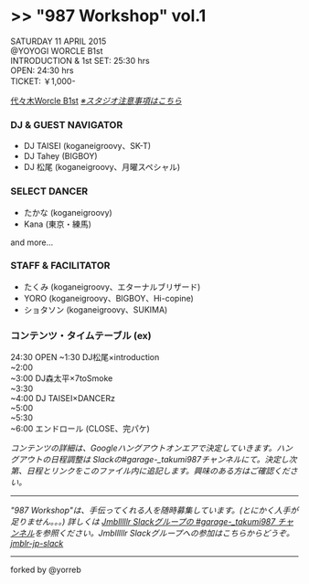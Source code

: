 <link href='http://fonts.googleapis.com/css?family=Indie+Flower' rel='stylesheet' type='text/css'></link>
<link href="https://https://github.com/Jmblllllr/garage-_takumi987/tree/987workshop/fork/987workshop/987w.css" rel="stylesheet"></link>

# >> "987 Workshop" vol.1

<hoge>SATURDAY 11 APRIL 2015  
@YOYOGI WORCLE B1st  
INTRODUCTION & 1st SET: 25:30 hrs  
OPEN: 24:30 hrs  
TICKET: ￥1,000-

[代々木Worcle B1st](http://www.studioworcle.com/yoyogi/spec/) [*※スタジオ注意事項はこちら*](http://www.studioworcle.com/yoyogi/info/352/)

### DJ & GUEST NAVIGATOR
- DJ TAISEI (koganeigroovy、SK-T)
- DJ Tahey (BIGBOY)
- DJ 松尾 (koganeigroovy、月曜スペシャル)

### SELECT DANCER
- たかな (koganeigroovy)
- Kana (東京・練馬)

and more...

### STAFF & FACILITATOR
- たくみ (koganeigroovy、エターナルブリザード)
- YORO (koganeigroovy、BIGBOY、Hi-copine)
- ショタソン (koganeigroovy、SUKIMA)

### コンテンツ・タイムテーブル (ex)

24:30 OPEN
~1:30 DJ松尾×introduction  
~2:00  
~3:00 DJ森太平×7toSmoke  
~3:30  
~4:00 DJ TAISEI×DANCERz  
~5:00  
~5:30  
~6:00 エンドロール (CLOSE、完パケ)

*コンテンツの詳細は、Googleハングアウトオンエアで決定していきます。ハングアウトの日程調整は Slackの#garage-_takumi987チャンネルにて。決定し次第、日程とリンクをこのファイル内に追記します。興味のある方はご確認ください。*

---

*"987 Workshop"は、手伝ってくれる人を随時募集しています。(とにかく人手が足りません。。。) 詳しくは [Jmblllllr Slackグループの #garage-_takumi987 チャンネル](https://jmblr-jp.slack.com/messages/garage-_takumi987/team/)を参照ください。Jmblllllr Slackグループへの参加はこちらからどうぞ。 [jmblr-jp-slack](https://jmblr-jp-slack.herokuapp.com/)*

---

forked by @yorreb
